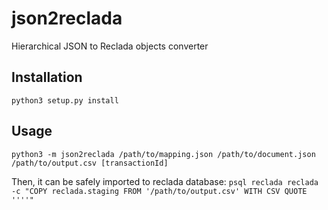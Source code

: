 # json2reclada

Hierarchical JSON to Reclada objects converter

## Installation
```python3 setup.py install```

## Usage
```python3 -m json2reclada /path/to/mapping.json /path/to/document.json /path/to/output.csv [transactionId]```

Then, it can be safely imported to reclada database:
```psql reclada reclada -c "COPY reclada.staging FROM '/path/to/output.csv' WITH CSV QUOTE ''''"```
